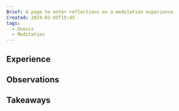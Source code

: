 ```yaml
---
Brief: A page to enter reflections on a meditation experience
Created: 2024-02-05T15:45
tags:
  - Gnosis
  - Meditation
---
```

## Experience

  

## Observations

  

## Takeaways